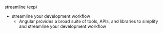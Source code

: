 streamline/exp/- streamline your development workflow	- Angular provides a broad suite of tools, APIs, and libraries to simplify and streamline your development workflow